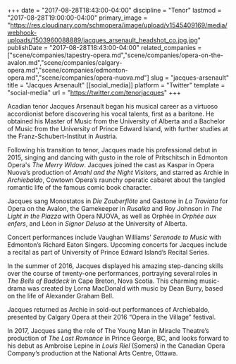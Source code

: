 +++
date = "2017-08-28T18:43:00-04:00"
discipline = "Tenor"
lastmod = "2017-08-28T19:00:00-04:00"
primary_image = "https://res.cloudinary.com/schmopera/image/upload/v1545409169/media/webhook-uploads/1503960088889/jacques_arsenault_headshot_co.jpg.jpg"
publishDate = "2017-08-28T18:43:00-04:00"
related_companies = ["scene/companies/tapestry-opera.md","scene/companies/opera-on-the-avalon.md","scene/companies/calgary-opera.md","scene/companies/edmonton-opera.md","scene/companies/opera-nuova.md"]
slug = "jacques-arsenault"
title = "Jacques Arsenault"
[[social_media]]
platform = "Twitter"
template = "social-media"
url = "https://twitter.com/tenorjacques"
+++

Acadian tenor Jacques Arsenault began his musical career as a virtuoso accordionist before discovering his vocal talents, first as a baritone. He obtained his Master of Music from the University of Alberta and a Bachelor of Music from the University of Prince Edward Island, with further studies at the Franz-Schubert-Institut in Austria.
 
Following his transition to tenor, Jacques made his professional debut in 2015, singing and dancing with gusto in the role of Pritschitsch in Edmonton Opera's *The Merry Widow*. Jacques joined the cast as Kaspar in Opera Nuova’s production of *Amahl and the Night Visitors*, and starred as Archie in *Archiebaldo*, Cowtown Opera’s raunchy operatic cabaret about the tangled romantic life of the famous comic book character.
 
Jacques sang Monostatos in *Die Zauberflöte* and Gastone in *La Traviata* for Opera on the Avalon, the Gamekeeper in *Rusalka* and Roy Johnson in *The Light in the Piazza* with Opera NUOVA, as well as Orphée in *Orphée aux enfers*, and Léon in *Signor Deluso* at the University of Alberta.
 
Concert performances include Vaughan Williams’ *Serenade to Music* with Edmonton’s Richard Eaton Singers. Upcoming concerts for Jacques include a recital as part of University of Prince Edward Island’s Recital Series.
 
In the summer of 2016, Jacques displayed his amazing step-dancing skills over the course of twenty-one performances, portraying several roles in *The Bells of Baddeck* in Cape Breton, Nova Scotia. This charming music-drama was created by Lorna MacDonald with music by Dean Burry, based on the life of Alexander Graham Bell.
 
Jacques returned as Archie in sold-out performances of Archiebaldo, presented by Calgary Opera at their 2016 “Opera in the Village” festival.
 
In 2017, Jacques sang the role of The Young Man in Miracle Theatre’s production of *The Last Romance* in Prince George, BC, and looks forward to his debut as Ambroise Lepine in *Louis Riel* (Somers) in the Canadian Opera Company’s production at the National Arts Centre, Ottawa.
